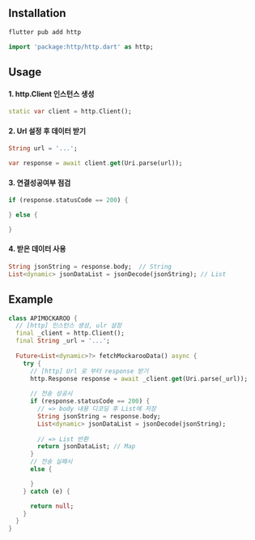 ## Installation

```dart
flutter pub add http

import 'package:http/http.dart' as http;
```



## Usage


#### 1. http.Client 인스턴스 생성
```dart
static var client = http.Client();
```

#### 2. Url 설정 후 데이터 받기
```dart
String url = '...';  

var response = await client.get(Uri.parse(url));
```

#### 3. 연결성공여부 점검
```dart
if (response.statusCode == 200) {

} else {

}
```

#### 4. 받은 데이터 사용
```dart
String jsonString = response.body;  // String
List<dynamic> jsonDataList = jsonDecode(jsonString); // List
```

## Example
```dart
class APIMOCKAROO {  
  // [http] 인스턴스 생성, ulr 설정  
  final _client = http.Client();  
  final String _url = '...';  
  
  Future<List<dynamic>?> fetchMockarooData() async {  
    try {  
      // [http] Url 로 부터 response 받기  
      http.Response response = await _client.get(Uri.parse(_url));  
  
      // 전송 성공시  
      if (response.statusCode == 200) {  
        // => body 내용 디코딩 후 List에 저장  
        String jsonString = response.body;  
        List<dynamic> jsonDataList = jsonDecode(jsonString);  
  
        // => List 반환  
        return jsonDataList; // Map  
      }  
      // 전송 실패시  
      else {  

      }  
    } catch (e) {  

      return null;  
    }  
  }  
}
```